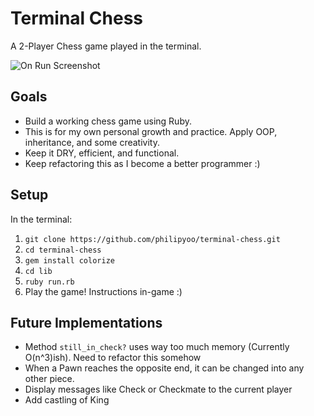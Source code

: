 # Terminal Chess

A 2-Player Chess game played in the terminal.

![](http://s30.postimg.org/lkow0wjdt/Screen_Shot_2015_11_02_at_3_55_38_PM.png "On Run Screenshot")


## Goals

- Build a working chess game using Ruby.
- This is for my own personal growth and practice. Apply OOP, inheritance, and some creativity.
- Keep it DRY, efficient, and functional.
- Keep refactoring this as I become a better programmer :)


## Setup

In the terminal:

1. `git clone https://github.com/philipyoo/terminal-chess.git`
2. `cd terminal-chess`
3. `gem install colorize`
4. `cd lib`
5. `ruby run.rb`
6. Play the game! Instructions in-game  :)


## Future Implementations

- Method `still_in_check?` uses way too much memory (Currently O(n^3)ish). Need to refactor this somehow
- When a Pawn reaches the opposite end, it can be changed into any other piece.
- Display messages like Check or Checkmate to the current player
- Add castling of King
